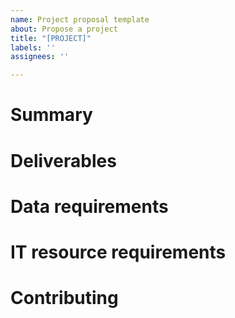 ```yaml
---
name: Project proposal template
about: Propose a project
title: "[PROJECT]"
labels: ''
assignees: ''

---
```


# Summary
<!--- provide a short executive summary of the project --->

# Deliverables
<!--- describe what the project should achieve --->

# Data requirements
<!--- describe what type of data would be required for the project (images, annotations, etc.) --->

# IT resource requirements
<!--- describe what compute or storage resources would be required for the project --->

# Contributing
<!--- describe how other participants could contribute to the --->
